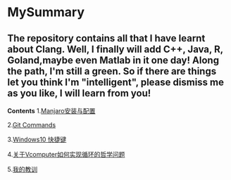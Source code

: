 # MySummary
The repository contains all that I have learnt about Clang. Well, I finally will add C++, Java, R, Goland,maybe even Matlab in it one day!
Along the path, I'm still a green. So if there are things let you think I'm "intelligent", please dismiss me as you like, I will learn from you!
---
**Contents**
1.[Manjaro安装与配置](https://github.com/BreezeShane/MySummary/blob/master/Manjaro%E5%AE%89%E8%A3%85%E4%B8%8E%E9%85%8D%E7%BD%AE.md)

2.[Git Commands](https://github.com/BreezeShane/MySummary/blob/master/Git_Commands.md)

3.[Windows10 快捷键](https://github.com/BreezeShane/MySummary/blob/master/Windows10%E5%BF%AB%E6%8D%B7%E9%94%AE.md)

4.[关于Vcomputer如何实现循环的哲学问题](https://github.com/BreezeShane/MySummary/blob/master/%E5%85%B3%E4%BA%8EVcomputer%E5%A6%82%E4%BD%95%E5%AE%9E%E7%8E%B0%E5%BE%AA%E7%8E%AF%E7%9A%84%E5%93%B2%E5%AD%A6%E9%97%AE%E9%A2%98.md)

5.[我的教训](https://github.com/BreezeShane/MySummary/blob/master/%E6%88%91%E7%9A%84%E6%95%99%E8%AE%AD.md)
